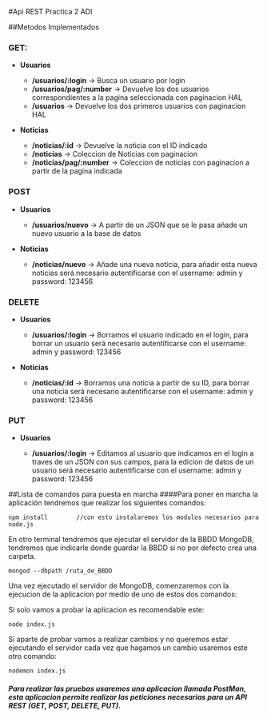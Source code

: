 #Api REST Practica 2 ADI 

##Metodos Implementados 
### GET: 
- **Usuarios**

	- **/usuarios/:login** -> Busca un usuario por login
	- **/usuarios/pag/:number** -> Devuelve los dos usuarios correspondientes a la pagina seleccionada con paginacion HAL 
	- **/usuarios** -> Devuelve los dos primeros usuarios con paginacion HAL 

- **Noticias**
	
	- **/noticias/:id** -> Devuelve la noticia con el ID indicado
	- **/noticias** -> Coleccion de Noticias con paginacion 
	- **/noticias/pag/:number** -> Coleccion de noticias con paginacion a partir de la pagina indicada

### POST 
- **Usuarios**

	- **/usuarios/nuevo** -> A partir de un JSON que se le pasa añade un nuevo usuario a la base de datos 

- **Noticias** 

	- **/noticias/nuevo** -> Añade una nueva noticia, para añadir esta nueva noticias será necesario autentificarse con el username: admin y password: 123456


### DELETE
- **Usuarios**
	
	- **/usuarios/:login** -> Borramos el usuario indicado en el login, para borrar un usuario será necesario autentificarse con el username: admin y password: 123456
	
- **Noticias**
	
	- **/noticias/:id** -> Borramos una noticia a partir de su ID, para borrar una noticia será necesario autentificarse con el username: admin y password: 123456


### PUT 
- **Usuarios**

	- **/usuarios/:login** -> Editamos al usuario que indicamos en el login a traves de un JSON con sus campos, para la edicion de datos de un usuario será necesario autentificarse con el username: admin y password: 123456



##Lista de comandos para puesta en marcha
####Para poner en marcha la aplicación tendremos que realizar los siguientes comandos: 

 `npm install 		 //con esto instalaremos los modulos necesarios para node.js`
 
En otro terminal tendremos que ejecutar el servidor de la BBDD MongoDB, tendremos que indicarle donde guardar la BBDD si no por defecto crea una carpeta. 

`mongod --dbpath /ruta_de_BBDD `

Una vez ejecutado el servidor de MongoDB, comenzaremos con la ejecucion de la aplicacion por medio de uno de estos dos comandos: 

Si solo vamos a probar la aplicacion es recomendable este: 

`node index.js`

Si aparte de probar vamos a realizar cambios y no queremos estar ejecutando el servidor cada vez que hagamos un cambio usaremos este otro comando: 

`nodemon index.js`

##### Para realizar las pruebas usaremos una aplicacion llamada PostMan, esta aplicacion permite realizar las peticiones necesarias para un API REST (GET, POST, DELETE, PUT).